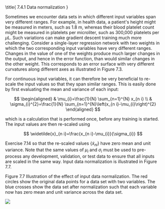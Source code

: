 \title{
7.4.1 Data normalization
}

Sometimes we encounter data sets in which different input variables span very different ranges. For example, in health data, a patient's height might be measured in meters, such as $1.8 \mathrm{~m}$, whereas their blood platelet count might be measured in platelets per microliter, such as 300,000 platelets per $\mu \mathrm{L}$. Such variations can make gradient descent training much more challenging. Consider a single-layer regression network with two weights in which the two corresponding input variables have very different ranges. Changes in the value of one of the weights produce much larger changes in the output, and hence in the error function, than would similar changes in the other weight. This corresponds to an error surface with very different curvatures along different axes as illustrated in Figure 7.3.

For continuous input variables, it can therefore be very beneficial to re-scale the input values so that they span similar ranges. This is easily done by first evaluating the mean and variance of each input:

$$
\begin{aligned}
& \mu_{i}=\frac{1}{N} \sum_{n=1}^{N} x_{n i} \\
& \sigma_{i}^{2}=\frac{1}{N} \sum_{n=1}^{N}\left(x_{n i}-\mu_{i}\right)^{2}
\end{aligned}
$$

which is a calculation that is performed once, before any training is started. The input values are then re-scaled using

$$
\widetilde{x}_{n i}=\frac{x_{n i}-\mu_{i}}{\sigma_{i}}
$$

Exercise 7.14 so that the re-scaled values $\left\{\widetilde{x}_{n i}\right\}$ have zero mean and unit variance. Note that the same values of $\mu_{i}$ and $\sigma_{i}$ must be used to pre-process any development, validation, or test data to ensure that all inputs are scaled in the same way. Input data normalization is illustrated in Figure 7.7.

Figure 7.7 Illustration of the effect of input data normalization. The red circles show the original data points for a data set with two variables. The blue crosses show the data set after normalization such that each variable now has zero mean and unit variance across the data set.

![](https://cdn.mathpix.com/cropped/2024_05_26_e4f182639a6cd2717527g-1.jpg?height=542&width=549&top_left_y=1541&top_left_x=1113)